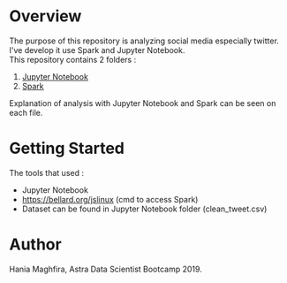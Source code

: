 # Overview
The purpose of this repository is analyzing social media especially twitter. I've develop it use Spark and Jupyter Notebook.<br>
This repository contains 2 folders :
1. [Jupyter Notebook](https://github.com/hmaghfira/Social-Media-Analysis-With-Spark/tree/master/Jupyter%20Notebook)
2. [Spark](https://github.com/hmaghfira/Social-Media-Analysis-With-Spark/tree/master/Spark)

Explanation of analysis with Jupyter Notebook and Spark can be seen on each file.

# Getting Started
The tools that used :
- Jupyter Notebook
- https://bellard.org/jslinux (cmd to access Spark)
- Dataset can be found in Jupyter Notebook folder (clean_tweet.csv)

# Author
Hania Maghfira, Astra Data Scientist Bootcamp 2019.
